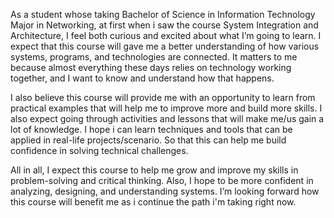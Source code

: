 As a student whose taking Bachelor of Science in Information Technology Major in Networking, at first when i saw the course System Integration and Architecture, I feel both curious and excited about what I’m going to learn. I expect that this course will gave me a better understanding of how various systems, programs, and technologies are connected. It matters to me because almost everything these days relies on technology working together, and I want to know and understand how that happens.

I also believe this course will provide me with an opportunity to learn from practical examples that will help me to improve more and build more skills. I also expect going through activities and  lessons that will make me/us gain a lot of knowledge. I hope i can learn techniques and tools that can be applied in real-life projects/scenario. So that this can help me build confidence in solving technical challenges.

All in all, I expect this course to help me grow and improve my skills in problem-solving and critical thinking. Also, I hope to be more confident in analyzing, designing, and understanding systems. I’m looking forward how this course will benefit me as i continue the path i'm taking right now.
